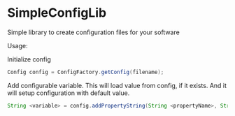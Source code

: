 # SimpleConfigLib

Simple library to create configuration files for your software

Usage:

Initialize config
```java
Config config = ConfigFactory.getConfig(filename);
```

Add configurable variable. This will load value from config, if it exists. And it will setup configuration with default value.
```java
String <variable> = config.addPropertyString(String <propertyName>, String <propertyDefault>);
```